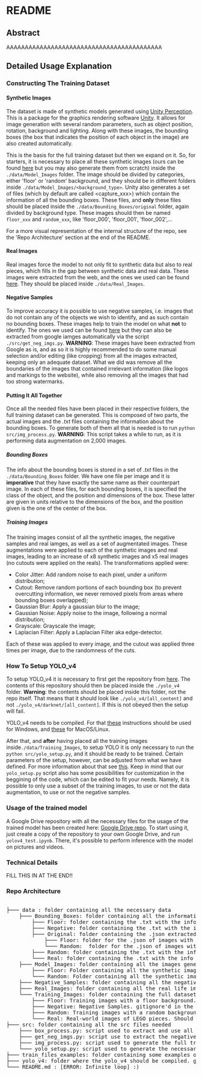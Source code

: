 # README

## Abstract

AAAAAAAAAAAAAAAAAAAAAAAAAAAAAAAAAAAAAAAAAA

## Detailed Usage Explanation

### Constructing The Training Dataset

#### Synthetic Images

The dataset is made of synthetic models generated using [Unity Perception](https://arxiv.org/abs/2107.04259). This is a package for the graphics rendering software [Unity](https://unity.com/). It allows for image generation with several random parameters, such as object position, rotation, background and lighting. Along with these images, the bounding boxes (the box that indicates the position of each object in the image) are also created automatically.

This is the basis for the full training dataset but then we expand on it. So, for starters, it is necessary to place all these synthetic images (ours can be found [here](link.com) but you may also generate them from scratch) inside the `./data/Model_Images` folder. The image should be divided by categories, either 'floor' or 'random' background, and they should be in different folders inside `./data/Model_Images/<background_type>`. Unity also generates a set of files (which by default are called <capture_xxx>) which contain the information of all the bounding boxes. These files, and **only** these files should be placed inside the `./data/Bounding_Boxes/original` folder, again divided by background type. These images should then be named `floor_xxx` and `random_xxx`, like 'floor_000', 'floor_001', 'floor_002',...

For a more visual representation of the internal structure of the repo, see the 'Repo Architecture' section at the end of the README.

#### Real Images

Real images force the model to not only fit to synthetic data but also to real pieces, which fills in the gap between synthetic data and real data. These images were extracted from the web, and the ones we used can be found [here](link.com). They should be placed inside `./data/Real_Images`.

#### Negative Samples

To improve accuracy it is possible to use negative samples, i.e. images that do not contain any of the objects we wish to identify, and as such contain no bounding boxes. These images help to train the model on what **not** to identify. The ones we used can be found [here](link.com) but they can also be extracted from google iamges automatically via the script `./src/get_neg_imgs.py`. **WARNING**: These images have been extracted from Google as is, and as so it is highly recommended to do some manual selection and/or editing (like cropping) from all the images extracted, keeping only an adequate dataset. What we did was remove all the boundaries of the images that contained irrelevant information (like logos and markings to the website), while also removing all the images that had too strong watermarks.

#### Putting It All Together

Once all the needed files have been placed in their respective folders, the full training dataset can be generated. This is composed of two parts, the actual images and the *.txt* files containing the information about the bounding boxes. To generate both of them all that is needed is to run `python src/img_process.py`. **WARNING**: This script takes a while to run, as it is performing data augmentation on 2,000 images.

##### Bounding Boxes

The info about the bounding boxes is stored in a set of *.txt* files in the `./data/Bounding_Boxes` folder. We have one file per image and it is **imperative** that they have exactly the same name as their counterpart image. In each of these files, for each bounding boxes, it is specified the class of the object, and the position and dimensions of the box. These latter are given in units relative to the dimensions of the box, and the position given is the one of the center of the box.

##### Training Images

The training images consist of all the synthetic images, the negative samples and real iamges, as well as a set of augmentated images. These augmentations were applied to each of the synthetic images and real images, leading to an increase of x8 synthetic images and x5 real images (no cutouts were applied on the reals). The transformations applied were:
 - Color Jitter: Add random noise to each pixel, under a uniform distribution;
 - Cutout: Remove random portions of each bounding box (to prevent overcutting information, we never removed pixels from areas where bounding boxes overlapped);
 - Gaussian Blur: Apply a gaussian blur to the image;
 - Gaussian Noise: Apply noise to the image, following a normal distribution;
 - Grayscale: Grayscale the image;
 - Laplacian Filter: Apply a Laplacian Filter aka edge-detector.

Each of these was applied to every image, and the cutout was applied three times per image, due to the randomness of the cuts.


### How To Setup YOLO_v4

To setup YOLO_v4 it is necessary to first get the repository from [here](https://github.com/AlexeyAB/darknet). The contents of this repository should then be placed inside the `./yolo_v4` folder. **Warning**: the contents should be placed inside this folder, not the repo itself. That means that it should look like `./yolo_v4/[all_content]` and not `./yolo_v4/darknet/[all_content]`. If this is not obeyed then the setup will fail.

YOLO_v4 needs to be compiled. For that [these](https://github.com/AlexeyAB/darknet#how-to-compile-on-windows-using-vcpkg) instructions should be used for Windows, and [these](https://github.com/AlexeyAB/darknet#how-to-compile-on-linuxmacos-using-cmake) for MacOS/Linux.

After that, and **after** having placed all the training images inside`./data/Training_Images`, to setup YOLO it is only necessary to run the `python src/yolo_setup.py`, and it should be ready to be trained. Certain parameters of the setup, however, can be adjusted from what we have defined. For more information about that see [this](https://github.com/AlexeyAB/darknet#how-to-train-to-detect-your-custom-objects). Keep in mind that our `yolo_setup.py` script also has some possibilities for customization in the beggining of the code, which can be edited to fit your needs. Namely, it is possible to only use a subset of the training images, to use or not the data augmentation, to use or not the negative samples.

### Usage of the trained model
A Google Drive repository with all the necessary files for the usage of the trained model has been created here: [Google Drive repo](https://drive.google.com/drive/folders/1ztf3WHBJsJkSXs-_6hj5kpcijvhyjzkt?usp=sharing). To start using it, just create a copy of the repository to your own Google Drive, and run `yolov4_test.ipynb`. There, it's possible to perform inference with the model on pictures and videos.

### Technical Details

FILL THIS IN AT THE END!!
### Repo Architecture

<pre>  
├─── data : folder containing all the necessary data
    ├─── Bounding_Boxes: folder containing all the information for the bounding boxes. gitignore'd in the repo, needs to be filled.
        ├─── Floor: folder containing the .txt with the info about the bounding boxes for the `floor_xxx` images. gitignore'd in the repo, is filled by running `img_process.py`.
        ├─── Negative: folder containing the .txt with the info about the bounding boxes for the `NegSample_xxx` images. gitignore'd in the repo, is filled by running `img_process.py`.
        ├─── Original: folder containing the .json extracted from Unity with the info for the bounding boxes.
            ├─── Floor: folder for the .json of images with a floor background. gitignore'd in the repo, needs to be filled.
            └─── Random:  folder for the .json of images with a random background. gitignore'd in the repo, needs to be filled.
        ├─── Random: folder containing the .txt with the info about the bounding boxes for the `random_xxx` images. gitignore'd in the repo, is filled by running `img_process.py`.
        └─── Real: folder containing the .txt with the info about the bounding boxes for the real images. gitignore'd in the repo, is filled by running `img_process.py`.
    ├─── Model_Images: folder containing all the images generated by Unity.
        ├─── Floor: Folder containing all the synthetic images with a floor background. Should be named `floor_xxx`. gitignore'd in the repo, needs to be filled.
        └─── Random: Folder containing all the synthetic images with a random background. Should be named `random_xxx`. gitignore'd in the repo, needs to be filled.
    ├─── Negative_Samples: folder containing all the negative samples to use for training. gitignore'd in the repo, needs to be filled.
    ├─── Real_Images: folder containing all the real life images of LEGOs. Should be named `<PIECE_ID>_x` gitignore'd in the repo, needs to be filled.
    └─── Training_Images: folder containing the full dataset for training.
        ├─── Floor: Training images with a floor background. Should be named `floor_xxx_<augmentation>`. gitignore'd in the repo, is filled by running `img_process.py`.
        ├─── Negative: Negative Samples. gitignore'd in the repo, is filled by running `img_process.py`.
        ├─── Random: Training images with a random background. Should be named `random_xxx_<augmentation>`. gitignore'd in the repo, is filled by running `img_process.py`.
        └─── Real: Real-world images of LEGO pieces. Should be named `<PIECE_ID>_x_<augmentation>` gitignore'd in the repo, is filled by running `img_process.py`.
├─── src: folder containing all the src files needed
    ├─── box_process.py: script used to extract and use all the info about the bounding boxes
    ├─── get_neg_imgs.py: script use to extract the negative samples
    ├─── img_process.py: script used to generate the full training dataset from all the other scattered pieces
    └─── yolo_setup.py: script used to generate the necessary config files for yolo to work. It is very customizable.
├─── train_files_examples: folder containing some examples of the different files needed for the training. This is the only data file that is not gitignored.
├─── yolo_v4: folder where the yolo_v4 should be compiled. gitignore'd in the repo, needs to be filled.
└─── README.md : [ERROR: Infinite loop] :)
</pre>
